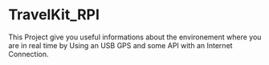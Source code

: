 # TravelKit_RPI
This Project give you useful informations about the environement where you are in real time by Using an USB GPS and some API with an Internet Connection. 
